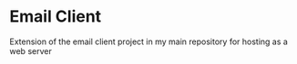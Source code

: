 # Email Client

Extension of the email client project in my main repository for hosting
as a web server